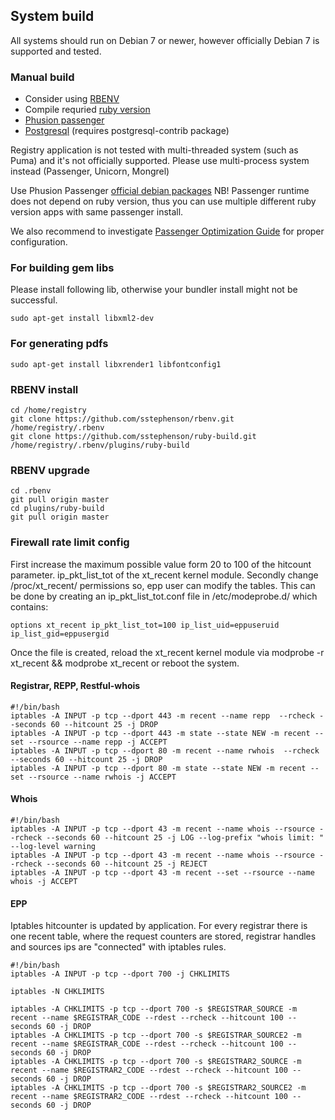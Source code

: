 System build
------------

All systems should run on Debian 7 or newer, 
however officially Debian 7 is supported and tested. 

### Manual build

* Consider using [RBENV](https://github.com/sstephenson/rbenv)
* Compile requried [ruby version](https://github.com/internetee/registry/blob/master/.ruby-version)
* [Phusion passenger](https://www.phusionpassenger.com/documentation/Users%20guide%20Apache.html)
* [Postgresql](http://www.postgresql.org/docs/) (requires postgresql-contrib package)

Registry application is not tested with multi-threaded system (such as Puma) and 
it's not officially supported. Please use multi-process system instead (Passenger, Unicorn, Mongrel)

Use Phusion Passenger [official debian packages](https://www.phusionpassenger.com/documentation/Users%20guide%20Apache.html#install_on_debian_ubuntu) NB! Passenger runtime does not depend on ruby version, thus you can use multiple different ruby version apps with same passenger install. 

We also recommend to investigate 
[Passenger Optimization Guide](https://www.phusionpassenger.com/documentation/ServerOptimizationGuide.html) for proper configuration.


### For building gem libs

Please install following lib, otherwise your bundler install might not be successful.

    sudo apt-get install libxml2-dev

### For generating pdfs

    sudo apt-get install libxrender1 libfontconfig1

### RBENV install

    cd /home/registry
    git clone https://github.com/sstephenson/rbenv.git /home/registry/.rbenv
    git clone https://github.com/sstephenson/ruby-build.git /home/registry/.rbenv/plugins/ruby-build

### RBENV upgrade

    cd .rbenv
    git pull origin master
    cd plugins/ruby-build
    git pull origin master


### Firewall rate limit config

First increase the maximum possible value form 20 to 100 of the hitcount parameter.
ip_pkt_list_tot of the xt_recent kernel module. Secondly change /proc/xt_recent/ permissions so, epp user can modify the tables.
This can be done by creating an ip_pkt_list_tot.conf file in /etc/modeprobe.d/ which contains:

````
options xt_recent ip_pkt_list_tot=100 ip_list_uid=eppuseruid ip_list_gid=eppusergid
````

Once the file is created, reload the xt_recent kernel module via modprobe -r xt_recent && modprobe xt_recent or reboot the system.

#### Registrar, REPP, Restful-whois

````
#!/bin/bash
iptables -A INPUT -p tcp --dport 443 -m recent --name repp  --rcheck --seconds 60 --hitcount 25 -j DROP
iptables -A INPUT -p tcp --dport 443 -m state --state NEW -m recent --set --rsource --name repp -j ACCEPT
iptables -A INPUT -p tcp --dport 80 -m recent --name rwhois  --rcheck --seconds 60 --hitcount 25 -j DROP
iptables -A INPUT -p tcp --dport 80 -m state --state NEW -m recent --set --rsource --name rwhois -j ACCEPT

````

#### Whois

````
#!/bin/bash
iptables -A INPUT -p tcp --dport 43 -m recent --name whois --rsource --rcheck --seconds 60 --hitcount 25 -j LOG --log-prefix "whois limit: " --log-level warning
iptables -A INPUT -p tcp --dport 43 -m recent --name whois --rsource --rcheck --seconds 60 --hitcount 25 -j REJECT
iptables -A INPUT -p tcp --dport 43 -m recent --set --rsource --name whois -j ACCEPT

````

#### EPP

Iptables hitcounter is updated by application. For every registrar there is one recent table, where the request counters are stored, registrar handles and sources ips are "connected" with iptables rules.

````
#!/bin/bash
iptables -A INPUT -p tcp --dport 700 -j CHKLIMITS

iptables -N CHKLIMITS

iptables -A CHKLIMITS -p tcp --dport 700 -s $REGISTRAR_SOURCE -m recent --name $REGISTRAR_CODE --rdest --rcheck --hitcount 100 --seconds 60 -j DROP
iptables -A CHKLIMITS -p tcp --dport 700 -s $REGISTRAR_SOURCE2 -m recent --name $REGISTRAR_CODE --rdest --rcheck --hitcount 100 --seconds 60 -j DROP
iptables -A CHKLIMITS -p tcp --dport 700 -s $REGISTRAR2_SOURCE -m recent --name $REGISTRAR2_CODE --rdest --rcheck --hitcount 100 --seconds 60 -j DROP
iptables -A CHKLIMITS -p tcp --dport 700 -s $REGISTRAR2_SOURCE2 -m recent --name $REGISTRAR2_CODE --rdest --rcheck --hitcount 100 --seconds 60 -j DROP


````

